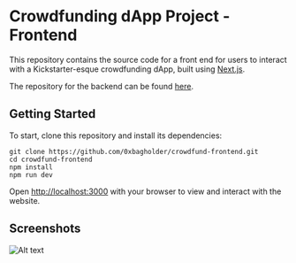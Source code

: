 # Crowdfunding dApp Project - Frontend

This repository contains the source code for a front end for users to interact with a Kickstarter-esque crowdfunding dApp, built using [Next.js](https://nextjs.org/).

The repository for the backend can be found [here](https://github.com/0xbagholder/crowdfund-backend).

## Getting Started

To start, clone this repository and install its dependencies:

```shell
git clone https://github.com/0xbagholder/crowdfund-frontend.git
cd crowdfund-frontend
npm install
npm run dev
```

Open [http://localhost:3000](http://localhost:3000) with your browser to view and interact with the website.

## Screenshots

![Alt text](https://github.com/0xbagholder/crowdfund-frontend/blob/cc58b783e4638043cf22fe10e3d68dc106f4c94b/img/home.png)